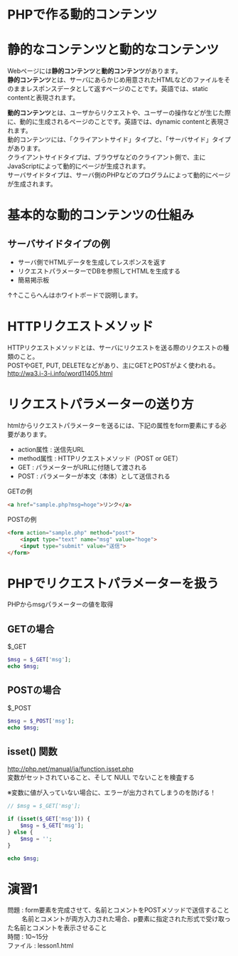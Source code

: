 # PHPで作る動的コンテンツ

# 静的なコンテンツと動的なコンテンツ  

Webページには**静的コンテンツ**と**動的コンテンツ**があります。  
**静的コンテンツ**とは、サーバにあらかじめ用意されたHTMLなどのファイルをそのままレスポンスデータとして返すページのことです。英語では、static contentと表現されます。  

**動的コンテンツ**とは、ユーザからリクエストや、ユーザーの操作などが生じた際に、動的に生成されるページのことです。英語では、dynamic contentと表現されます。  
動的コンテンツには、「クライアントサイド」タイプと、「サーバサイド」タイプがあります。  
クライアントサイドタイプは、ブラウザなどのクライアント側で、主にJavaScriptによって動的にページが生成されます。  
サーバサイドタイプは、サーバ側のPHPなどのプログラムによって動的にページが生成されます。  

# 基本的な動的コンテンツの仕組み

## サーバサイドタイプの例  

- サーバ側でHTMLデータを生成してレスポンスを返す  
- リクエストパラメーターでDBを参照してHTMLを生成する  
- 簡易掲示板  

↑↑ここらへんはホワイトボードで説明します。

# HTTPリクエストメソッド

HTTPリクエストメソッドとは、サーバにリクエストを送る際のリクエストの種類のこと。  
POSTやGET, PUT, DELETEなどがあり、主にGETとPOSTがよく使われる。  
http://wa3.i-3-i.info/word11405.html  

# リクエストパラメーターの送り方

htmlからリクエストパラメーターを送るには、下記の属性をform要素にする必要があります。

- action属性 : 送信先URL  
- method属性 : HTTPリクエストメソッド（POST or GET）  
 - GET : パラメーターがURLに付随して渡される
 - POST : パラメーターが本文（本体）として送信される

GETの例
```html
<a href="sample.php?msg=hoge">リンク</a>
```

POSTの例
```html
<form action="sample.php" method="post">
    <input type="text" name="msg" value="hoge">
    <input type="submit" value="送信">
</form>
```

# PHPでリクエストパラメーターを扱う

PHPからmsgパラメーターの値を取得

## GETの場合

$_GET

```php
$msg = $_GET['msg'];
echo $msg;
```

## POSTの場合

$_POST

```php
$msg = $_POST['msg'];
echo $msg;
```

## isset() 関数

http://php.net/manual/ja/function.isset.php  
変数がセットされていること、そして NULL でないことを検査する  

※変数に値が入っていない場合に、エラーが出力されてしまうのを防げる！

```php
// $msg = $_GET['msg'];

if (isset($_GET['msg'])) {
    $msg = $_GET['msg'];
} else {
    $msg = '';
}

echo $msg;
```

# 演習1

問題 : form要素を完成させて、名前とコメントをPOSTメソッドで送信すること  
　　   名前とコメントが両方入力された場合、p要素に指定された形式で受け取った名前とコメントを表示させること  
時間 : 10~15分  
ファイル : lesson1.html
